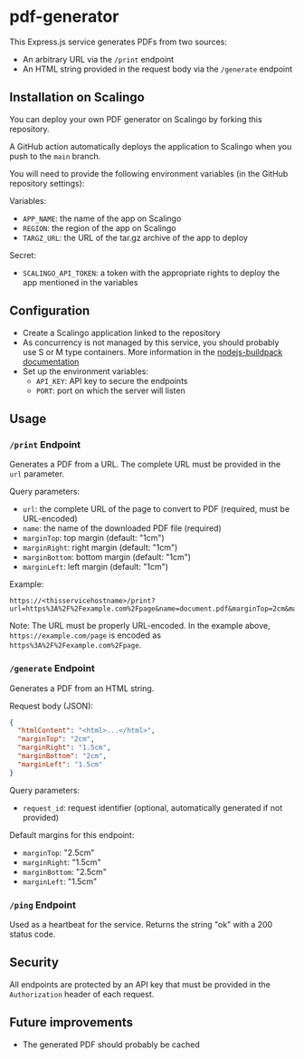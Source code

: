 # pdf-generator

This Express.js service generates PDFs from two sources:

- An arbitrary URL via the `/print` endpoint
- An HTML string provided in the request body via the `/generate` endpoint

## Installation on Scalingo

You can deploy your own PDF generator on Scalingo by forking this repository.

A GitHub action automatically deploys the application to Scalingo when you push to the `main` branch.

You will need to provide the following environment variables (in the GitHub repository settings):

Variables:

- `APP_NAME`: the name of the app on Scalingo
- `REGION`: the region of the app on Scalingo
- `TARGZ_URL`: the URL of the tar.gz archive of the app to deploy

Secret:

- `SCALINGO_API_TOKEN`: a token with the appropriate rights to deploy the app mentioned in the variables

## Configuration

- Create a Scalingo application linked to the repository
- As concurrency is not managed by this service, you should probably use S or M type containers. More information in the [nodejs-buildpack documentation](https://github.com/Scalingo/nodejs-buildpack#reasonable-defaults-for-concurrency)
- Set up the environment variables:
  - `API_KEY`: API key to secure the endpoints
  - `PORT`: port on which the server will listen

## Usage

### `/print` Endpoint

Generates a PDF from a URL. The complete URL must be provided in the `url` parameter.

Query parameters:

- `url`: the complete URL of the page to convert to PDF (required, must be URL-encoded)
- `name`: the name of the downloaded PDF file (required)
- `marginTop`: top margin (default: "1cm")
- `marginRight`: right margin (default: "1cm")
- `marginBottom`: bottom margin (default: "1cm")
- `marginLeft`: left margin (default: "1cm")

Example:

```
https://<thisservicehostname>/print?url=https%3A%2F%2Fexample.com%2Fpage&name=document.pdf&marginTop=2cm&marginRight=1.5cm
```

Note: The URL must be properly URL-encoded. In the example above, `https://example.com/page` is encoded as `https%3A%2F%2Fexample.com%2Fpage`.

### `/generate` Endpoint

Generates a PDF from an HTML string.

Request body (JSON):

```json
{
  "htmlContent": "<html>...</html>",
  "marginTop": "2cm",
  "marginRight": "1.5cm",
  "marginBottom": "2cm",
  "marginLeft": "1.5cm"
}
```

Query parameters:

- `request_id`: request identifier (optional, automatically generated if not provided)

Default margins for this endpoint:

- `marginTop`: "2.5cm"
- `marginRight`: "1.5cm"
- `marginBottom`: "2.5cm"
- `marginLeft`: "1.5cm"

### `/ping` Endpoint

Used as a heartbeat for the service. Returns the string "ok" with a 200 status code.

## Security

All endpoints are protected by an API key that must be provided in the `Authorization` header of each request.

## Future improvements

- The generated PDF should probably be cached
